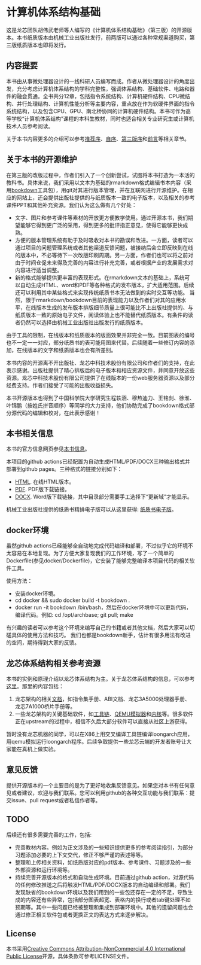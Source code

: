 # 计算机体系结构基础

这是龙芯团队胡伟武老师等人编写的《计算机体系结构基础》（第三版）的开源版本。本书纸质版本由机械工业出版社发行，前两版可以通过各种常规渠道购买，第三版纸质版本也即将发行。

## 内容提要

本书由从事微处理器设计的一线科研人员编写而成。作者从微处理器设计的角度出发，充分考虑计算机体系结构的学科完整性，强调体系结构、基础软件、电路和器件的融会贯通。全书共分12章，包括指令系统结构、计算机硬件结构、CPU微结构、并行处理结构、计算机性能分析等主要内容，重点放在作为软硬件界面的指令系统结构，以及包含CPU、GPU、南北桥协同的计算机硬件结构。本书可作为高等学校“计算机体系结构”课程的本科生教材，同时也适合相关专业研究生或计算机技术人员参考阅读。

关于本书内容更多的介绍可以参考[推荐序](https://foxsen.github.io/archbase/%E6%8E%A8%E8%8D%90%E5%BA%8F.html)、[自序](https://foxsen.github.io/archbase/%E8%87%AA%E5%BA%8F.html)、[第三版序](https://foxsen.github.io/archbase/%E7%AC%AC%E4%B8%89%E7%89%88%E5%BA%8F.html)和[前言](https://foxsen.github.io/archbase/%E5%89%8D%E8%A8%80.html)等相关章节。

## 关于本书的开源维护

在第三版的改版过程中，作者们引入了一个创新尝试，试图将本书打造为一本活的教科书。具体来说，我们采用以文本为基础的rmarkdown格式编辑书本内容（采用[bookdown](https://bookdown.org)工具包），用git对其进行版本管理，并在互联网进行开源维护。在相应的网站上，还会提供出版社提供的与纸质版本一致的电子版本，以及相关的参考课件PPT和其他补充资源。我们认为这么做有几个好处：

* 文字、图片和参考课件等素材的开放更方便教学使用。通过开源本书，我们期望能够它得到更广泛的采用，得到更多的批评指正意见，使得它能够更快成熟。
* 方便的版本管理系统有助于及时吸收对本书的勘误和改进。一方面，读者可以通过项目的问题管理系统或者其他渠道反馈问题，被接纳后会立即反映到在线的版本中，不必等待下一次改版印刷周期。另一方面，作者们也可以将之前对由于时间仓促未来得及完善的内容进行补充完善，或者根据产业的发展需求对内容进行适当调整。
* 新的格式能够提供更丰富的表现形式。在rmarkdown文本的基础上，系统可以自动生成HTML、word和PDF等各种格式的发布版本，扩大适用范围。后续还可以利用其中某些格式来实现传统纸质书本无法做到的实时交互等功能。 当然，限于rmarkdown/bookdown目前的表现能力以及作者们对其的应用水平，在线版本生成的发布版本排版细节质量上很可能比不上出版社提供的、与纸质版本一致的原始电子文件，阅读体验上也不能替代纸质版本。有条件的读者仍然可以选择由机械工业出版社出版发行的纸质版本。

由于工具的限制，在线版本和纸质版本的版面效果并非完全一致。目前图表的编号也不一定一一对应，部分纸质书的表可能用图来代替。后续随着一些修订内容的添加，在线版本的文字和纸质版本也会有所差别。

本书内容的开源离不开出版社、龙芯中科技术股份有限公司和作者们的支持，在此表示感谢。出版社提供了精心排版后的电子版本和相应资源文件，并同意开放这些资源。龙芯中科技术股份有限公司提供了在线版本的一份web服务器资源以及部分经费支持。作者们接受了可能的出版收益损失。

本书开源版本也得到了中国科学院大学研究生程轶涵、穆热迪力、王铭剑、徐淮、叶锦鹏（按姓氏拼音顺序）等同学的大力支持，他们协助完成了bookdown格式部分源代码的编辑和校对，在此表示感谢！

## 本书相关信息

本书的官方信息网页参见[本书信息](https://www.loongson.cn/LoongsonLab/OpenAccessLibrary)。

本项目的github actions已经配置为自动生成HTML/PDF/DOCX三种输出格式并部署到github pages。三种格式的链接分别如下：

* [HTML](https://foxsen.github.io/archbase). 在线HTML版本。
* [PDF](https://foxsen.github.io/archbase/bookdown.pdf). PDF版下载链接。
* [DOCX](https://foxsen.github.io/archbase/bookdown.docx). Word版下载链接，其中目录部分需要手工选择下“更新域”才能显示。

机械工业出版社提供的纸质书精排电子版可以从这里获得: [纸质书电子版](https://www.loongson.cn/pdf/computer.pdf)。

## docker环境

虽然github actions已经能够全自动地完成代码编译和部署，不过似乎它的环境不太容易在本地复现。为了方便大家复现我们的工作环境，写了一个简单的Dockerfile(参见docker/Dockerfile)，它安装了能够完整编译本项目代码的相关软件工具。

使用方法：

* 安装docker环境。
* cd docker && sudo docker build -t bookdown .
* docker run -it bookdown /bin/bash，然后在docker环境中可以更新代码，编译代码。例如: cd /opt/archbase; git pull; make

有兴趣的读者可以参考这个环境来编写自己的书籍或者其他文档，然后大家可以切磋具体的使用方法和技巧。 我们也都是bookdown新手，估计有很多用法有改进的空间，期待得到大家的反馈。

## 龙芯体系结构相关参考资源

本书的实例和原理介绍以龙芯体系结构为主。关于龙芯体系结构的信息，可以参考[这里](https://github.com/loongson)。那里的内容包括：

1. 龙芯架构的相关[文档](https://github.com/loongson/LoongArch-Documentation)，如指令集手册、ABI文档、龙芯3A5000处理器手册、龙芯7A1000桥片手册等。
2. 一些龙芯架构的关键基础软件，如[工具链](https://github.com/loongson/build-tools)、[QEMU模拟器](https://github.com/loongson/qemu/tree/tcg-dev/)和[内核](https://github.com/loongson/linux/tree/loongarch-next)等。很多软件正在upstream的过程中，相信不久后大部分软件可以直接从社区上游获得。

暂时没有龙芯机器的同学，可以在X86上用交叉编译工具链编译loongarch应用，用qemu模拟运行loongarch程序。后续争取提供一些龙芯云端的开发者账号让大家能在真机上做实验。

## 意见反馈

提供开源版本的一个主要目的是为了更好地收集反馈意见。如果您对本书有任何意见或者建议，欢迎与我们联系。您可以利用github的各种交互功能与我们联系：提交issue、pull request或者私信作者等。

## TODO

后续还有很多需要完善的工作，包括:

* 完善教材内容。例如为正文涉及的一些知识提供更多的参考阅读指引，为部分习题添加必要的上下文交代，修正不够严谨的表述等等。
* 整理和上传相关资料，如纸质版对应的pdf版本、参考课件、习题涉及的一些外部资源和运行环境等。
* 持续完善开源版本的格式和自动生成环境。目前通过github action，对源代码的任何修改推送之后将触发HTML/PDF/DOCX版本的自动编译和部署。我们发现缺省的bookdown环境以及我们用到的一些包还存在一定的不足，导致生成的内容还有些异常，包括部分图表超宽、表格内的换行或者tab键处理不如预期等。其中一些问题已经被整理和集成到部署环境中。其他的遗留问题也会通过修正相关软件包或者更换正文的表达方式来逐步解决。

## License

本书采用[Creative Commons Attribution-NonCommercial 4.0 International Public License](https://creativecommons.org/licenses/by-nc/4.0/legalcode)开源，具体条款可参考LICENSE文件。
